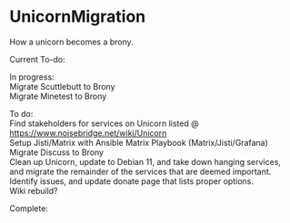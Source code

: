 # UnicornMigration
How a unicorn becomes a brony.  

Current To-do:  

In progress:  
Migrate Scuttlebutt to Brony  
Migrate Minetest to Brony  

To do:  
Find stakeholders for services on Unicorn listed @ https://www.noisebridge.net/wiki/Unicorn  
Setup Jisti/Matrix with Ansible Matrix Playbook (Matrix/Jisti/Grafana)  
Migrate Discuss to Brony  
Clean up Unicorn, update to Debian 11, and take down hanging services, and migrate the remainder of the services that are deemed important.  
Identify issues, and update donate page that lists proper options.  
Wiki rebuild?  
  
Complete:  
